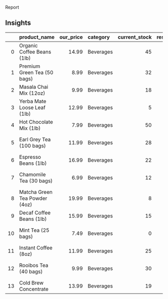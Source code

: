Report

## Insights

|    | product_name                  |   our_price | category   |   current_stock |   restock_threshold | restock_date   | supplier         |   market_price |   price_different |
|---:|:------------------------------|------------:|:-----------|----------------:|--------------------:|:---------------|:-----------------|---------------:|------------------:|
|  0 | Organic Coffee Beans (1lb)    |       14.99 | Beverages  |              45 |                  25 | 2024-11-15     | Bean Brothers    |         16.489 |            -1.499 |
|  1 | Premium Green Tea (50 bags)   |        8.99 | Beverages  |              32 |                  20 | 2024-11-10     | Tea Time Imports |          9.889 |            -0.899 |
|  2 | Masala Chai Mix (12oz)        |        9.99 | Beverages  |              18 |                  15 | 2024-11-18     | Spice World      |         10.989 |            -0.999 |
|  3 | Yerba Mate Loose Leaf (1lb)   |       12.99 | Beverages  |               5 |                  10 | 2024-11-01     | Sip Masters      |         14.289 |            -1.299 |
|  4 | Hot Chocolate Mix (1lb)       |        7.99 | Beverages  |              50 |                  30 | 2024-11-12     | Sweet Treats     |          8.789 |            -0.799 |
|  5 | Earl Grey Tea (100 bags)      |       11.99 | Beverages  |              28 |                  25 | 2024-11-14     | Tea Time Imports |         13.189 |            -1.199 |
|  6 | Espresso Beans (1lb)          |       16.99 | Beverages  |              22 |                  20 | 2024-11-16     | Bean Brothers    |         18.689 |            -1.699 |
|  7 | Chamomile Tea (30 bags)       |        6.99 | Beverages  |              12 |                  15 | 2024-11-05     | Tea Time Imports |          7.689 |            -0.699 |
|  8 | Matcha Green Tea Powder (4oz) |       19.99 | Beverages  |               8 |                  10 | 2024-11-17     | Tea Time Imports |         21.989 |            -1.999 |
|  9 | Decaf Coffee Beans (1lb)      |       15.99 | Beverages  |              15 |                  15 | 2024-11-13     | Bean Brothers    |         17.589 |            -1.599 |
| 10 | Mint Tea (25 bags)            |        7.49 | Beverages  |               0 |                  12 | 2024-10-30     | Tea Time Imports |          8.239 |            -0.749 |
| 11 | Instant Coffee (8oz)          |       11.99 | Beverages  |              25 |                  20 | 2024-11-19     | Coffee Corner    |         13.189 |            -1.199 |
| 12 | Rooibos Tea (40 bags)         |        9.99 | Beverages  |              30 |                  20 | 2024-11-08     | Tea Time Imports |         10.989 |            -0.999 |
| 13 | Cold Brew Concentrate         |       13.99 | Beverages  |              19 |                  15 | 2024-11-20     | Bean Brothers    |         15.389 |            -1.399 |